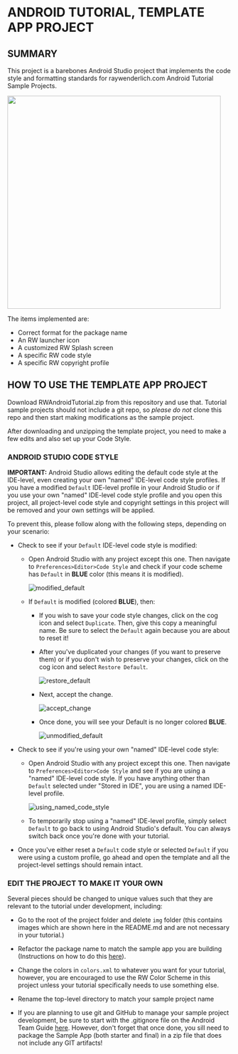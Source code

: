# ANDROID TUTORIAL, TEMPLATE APP PROJECT

## SUMMARY

This project is a barebones Android Studio project that implements the code style and formatting standards for raywenderlich.com Android Tutorial Sample Projects.

<img src="img/working_gif.gif" height="480"/>

The items implemented are:

- Correct format for the package name
- An RW launcher icon
- A customized RW Splash screen
- A specific RW code style
- A specific RW copyright profile

## HOW TO USE THE TEMPLATE APP PROJECT

Download RWAndroidTutorial.zip from this repository and use that. Tutorial sample projects should not include a git repo, so _please do not_ clone this repo and then start making modifications as the sample project. 

After downloading and unzipping the template project, you need to make a few edits and also set up your Code Style.

### ANDROID STUDIO CODE STYLE

**IMPORTANT:** Android Studio allows editing the default code style at the IDE-level, even creating your own "named" IDE-level code style profiles. If you have a modified `Default` IDE-level profile in your Android Studio or if you use your own "named" IDE-level code style profile and you open this project, all project-level code style and copyright settings in this project will be removed and your own settings will be applied. 

To prevent this, please follow along with the following steps, depending on your scenario:

- Check to see if your `Default` IDE-level code style is modified: 

  - Open Android Studio with any project except this one. Then navigate to `Preferences>Editor>Code Style` and check if your code scheme has `Default` in **BLUE** color (this means it is modified).

    ![modified_default](img/modified_default.png)

  - If `Default` is modified (colored **BLUE**), then:

    - If you wish to save your code style changes, click on the cog icon and select `Duplicate`. Then, give this copy a meaningful name. Be sure to select the `Default` again because you are about to reset it!

    - After you've duplicated your changes (if you want to preserve them) or if you don't wish to preserve your changes, click on the cog icon and select `Restore Default`.

      ![restore_default](img/restore_default.png)

    - Next, accept the change.

      ![accept_change](img/accept_change.png)

    - Once done, you will see your Default is no longer colored **BLUE**.

      ![unmodified_default](img/unmodified_default.png)

- Check to see if you're using your own "named" IDE-level code style:
  
  - Open Android Studio with any project except this one. Then navigate to `Preferences>Editor>Code Style` and see if you are using a "named" IDE-level code style. If you have anything other than `Default` selected under "Stored in IDE", you are using a named IDE-level profile.

    ![using_named_code_style](img/using_named_code_style.png)

  - To temporarily stop using a "named" IDE-level profile, simply select `Default` to go back to using Android Studio's default. You can always switch back once you're done with your tutorial.


- Once you've either reset a `Default` code style or selected `Default` if you were using a custom profile, go ahead and open the template and all the project-level settings should remain intact.

### EDIT THE PROJECT TO MAKE IT YOUR OWN

Several pieces should be changed to unique values such that they are relevant to the tutorial under development, including:

- Go to the root of the project folder and delete `img` folder (this contains images which are shown here in the README.md and are not necessary in your tutorial.)

- Refactor the package name to match the sample app you are building (Instructions on how to do this [here](https://stackoverflow.com/questions/16804093/android-studio-rename-package)).

- Change the colors in `colors.xml` to whatever you want for your tutorial, however, you are encouraged to use the RW Color Scheme in this project unless your tutorial specifically needs to use something else.

- Rename the top-level directory to match your sample project name

- If you are planning to use git and GitHub to manage your sample project development, be sure to start with the .gitignore file on the Android Team Guide [here](https://www.raywenderlich.com/tutorial-team/android-team-guide). However, don't forget that once done, you sill need to package the Sample App (both starter and final) in a zip file that does not include any GIT artifacts!
